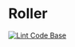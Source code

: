 # Roller
[![Lint Code Base](https://github.com/nvkulkarni12/Roller/actions/workflows/super-linter.yml/badge.svg)](https://github.com/nvkulkarni12/Roller/actions/workflows/super-linter.yml)
